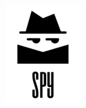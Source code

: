 
<p align="center"> <img src="https://github.com/Chavan27/Spy-App/blob/master/Screenshot%202019-07-15%20at%2011.30.10%20PM.png" width="40%">





